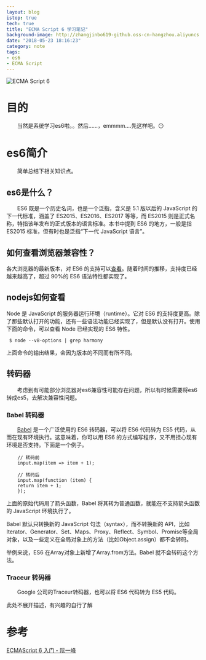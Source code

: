 ```yaml
---
layout: blog
istop: true
tech: true
title: "ECMA Script 6 学习笔记"
background-image: http://zhangjinbo619-github.oss-cn-hangzhou.aliyuncs.com/zhangjinbo619.github.io/es6.jpg
date: "2018-05-23 18:16:23"
category: note
tags:
- es6
- ECMA Script
---
```

![ECMA Script 6](http://zhangjinbo619-github.oss-cn-hangzhou.aliyuncs.com/zhangjinbo619.github.io/es6.jpg)

# 目的
　　当然是系统学习es6啦。。然后……，emmmm....先这样吧。😶
# es6简介
　　简单总结下相关知识点。
## es6是什么？
　　ES6 既是一个历史名词，也是一个泛指，含义是 5.1 版以后的 JavaScript 的下一代标准，涵盖了 ES2015、ES2016、ES2017 等等，而 ES2015 则是正式名称，特指该年发布的正式版本的语言标准。本书中提到 ES6 的地方，一般是指 ES2015 标准，但有时也是泛指“下一代 JavaScript 语言”。
## 如何查看浏览器兼容性？
各大浏览器的最新版本，对 ES6 的支持可以[查看](https://angax.github.io/es5-compat-table/es6/)。随着时间的推移，支持度已经越来越高了，超过 90%的 ES6 语法特性都实现了。
## nodejs如何查看
Node 是 JavaScript 的服务器运行环境（runtime）。它对 ES6 的支持度更高。除了那些默认打开的功能，还有一些语法功能已经实现了，但是默认没有打开。使用下面的命令，可以查看 Node 已经实现的 ES6 特性。
```
 $ node --v8-options | grep harmony
```
上面命令的输出结果，会因为版本的不同而有所不同。
## 转码器
　　考虑到有可能部分浏览器对es6兼容性可能存在问题，所以有时候需要将es6转成es5，去解决兼容性问题。
### Babel 转码器
　　[Babel](https://babeljs.io/) 是一个广泛使用的 ES6 转码器，可以将 ES6 代码转为 ES5 代码，从而在现有环境执行。这意味着，你可以用 ES6 的方式编写程序，又不用担心现有环境是否支持。下面是一个例子。
```
    // 转码前
    input.map(item => item + 1);

    // 转码后
    input.map(function (item) {
    return item + 1;
    });
```

上面的原始代码用了箭头函数，Babel 将其转为普通函数，就能在不支持箭头函数的 JavaScript 环境执行了。

Babel 默认只转换新的 JavaScript 句法（syntax），而不转换新的 API，比如Iterator、Generator、Set、Maps、Proxy、Reflect、Symbol、Promise等全局对象，以及一些定义在全局对象上的方法（比如Object.assign）都不会转码。

举例来说，ES6 在Array对象上新增了Array.from方法。Babel 就不会转码这个方法。

### Traceur 转码器
　　Google 公司的Traceur转码器，也可以将 ES6 代码转为 ES5 代码。

此处不展开描述，有兴趣的自行了解

# 参考
[ECMAScript 6 入门 - 阮一峰](http://es6.ruanyifeng.com/#docs/intro)